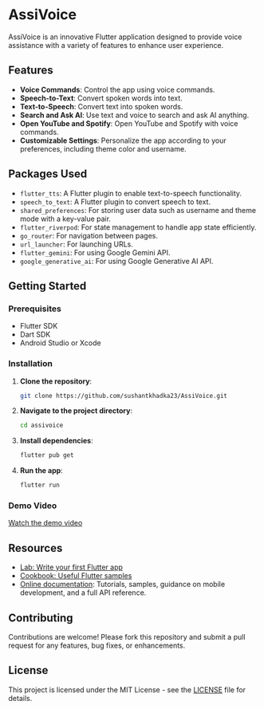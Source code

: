 # AssiVoice

AssiVoice is an innovative Flutter application designed to provide voice assistance with a variety of features to enhance user experience.

## Features

- **Voice Commands**: Control the app using voice commands.
- **Speech-to-Text**: Convert spoken words into text.
- **Text-to-Speech**: Convert text into spoken words.
- **Search and Ask AI**: Use text and voice to search and ask AI anything.
- **Open YouTube and Spotify**: Open YouTube and Spotify with voice commands.
- **Customizable Settings**: Personalize the app according to your preferences, including theme color and username.

## Packages Used

- `flutter_tts`: A Flutter plugin to enable text-to-speech functionality.
- `speech_to_text`: A Flutter plugin to convert speech to text.
- `shared_preferences`: For storing user data such as username and theme mode with a key-value pair.
- `flutter_riverpod`: For state management to handle app state efficiently.
- `go_router`: For navigation between pages.
- `url_launcher`: For launching URLs.
- `flutter_gemini`: For using Google Gemini API.
- `google_generative_ai`: For using Google Generative AI API.

## Getting Started

### Prerequisites

- Flutter SDK
- Dart SDK
- Android Studio or Xcode

### Installation

1. **Clone the repository**:
    ```sh
    git clone https://github.com/sushantkhadka23/AssiVoice.git
    ```
2. **Navigate to the project directory**:
    ```sh
    cd assivoice
    ```
3. **Install dependencies**:
    ```sh
    flutter pub get
    ```
4. **Run the app**:
    ```sh
    flutter run
    ```

### Demo Video

[Watch the demo video](https://github.com/user-attachments/assets/7aa86a22-b492-41c7-88ae-e74ff54c4c30)



## Resources

- [Lab: Write your first Flutter app](https://docs.flutter.dev/get-started/codelab)
- [Cookbook: Useful Flutter samples](https://docs.flutter.dev/cookbook)
- [Online documentation](https://docs.flutter.dev/): Tutorials, samples, guidance on mobile development, and a full API reference.

## Contributing

Contributions are welcome! Please fork this repository and submit a pull request for any features, bug fixes, or enhancements.

## License

This project is licensed under the MIT License - see the [LICENSE](LICENSE) file for details.
